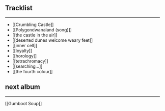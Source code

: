 ## Tracklist
___
- [[Crumbling Castle]]
- [[Polygondwanaland (song)]]
- [[the castle in the air]]
- [[deserted dunes welcome weary feet]]
- [[inner cell]]
- [[loyalty]]
- [[horology]]
- [[tetrachromacy]]
- [[searching...]]
- [[the fourth colour]]

## next album
___
[[Gumboot Soup]]

